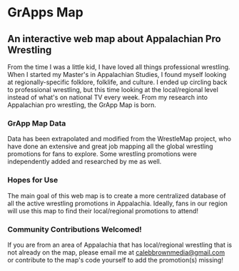 # GrApps Map
## An interactive web map about Appalachian Pro Wrestling
From the time I was a little kid, I have loved all things professional wrestling. When I started my Master's in Appalachian Studies, I found myself looking at regionally-specific folklore, folklife, and culture. I ended up circling back to professional wrestling, but this time looking at the local/regional level instead of what's on national TV every week. From my research into Appalachian pro wrestling, the GrApp Map is born.
### GrApp Map Data
Data has been extrapolated and modified from the WrestleMap project, who have done an extensive and great job mapping all the global wrestling promotions for fans to explore. Some wrestling promotions were independently added and researched by me as well. 
### Hopes for Use
The main goal of this web map is to create a more centralized database of all the active wrestling promotions in Appalachia. Ideally, fans in our region will use this map to find their local/regional promotions to attend!
### Community Contributions Welcomed!
If you are from an area of Appalachia that has local/regional wrestling that is not already on the map, please email me at calebbrownmedia@gmail.com or contribute to the map's code yourself to add the promotion(s) missing!
